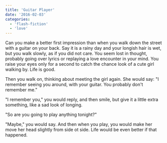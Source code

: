 ```yaml
---
title: 'Guitar Player'
date: '2016-02-03'
categories:
  - 'flash-fiction'
  - 'love'
---
```


Can you make a better first impression than when you walk down the street with a
guitar on your back. Say it is a rainy day and your longish hair is wet, but you
walk slowly, as if you did not care. You seem lost in thought, probably going
over lyrics or replaying a love encounter in your mind. You raise your eyes only
for a second to catch the chance look of a cute girl walking by. Life is good.

Then you walk on, thinking about meeting the girl again. She would say: "I
remember seeing you around, with your guitar. You probably don't remember me."

"I remember you," you would reply, and then smile, but give it a little extra
something, like a sad look of longing.

"So are you going to play anything tonight?"

"Maybe," you would say. And then when you play, you would make her move her head
slightly from side ot side. Life would be even better if that happened.
